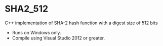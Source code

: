 SHA2_512
========

C++ implementation of SHA-2 hash function with a digest size of 512 bits

- Runs on Windows only.
- Compile using Visual Studio 2012 or greater.
